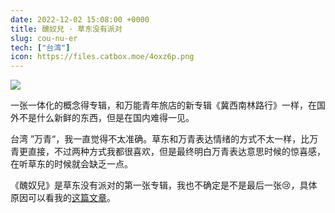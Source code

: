 ```yaml
---
date: 2022-12-02 15:08:00 +0000
title: 醜奴兒 · 草东没有派对
slug: cou-nu-er
tech: ["台湾"]
icon: https://files.catbox.moe/4oxz6p.png
---
```


![](https://files.catbox.moe/5zsk1x.png)

一张一体化的概念得专辑，和万能青年旅店的新专辑《冀西南林路行》一样，在国外不是什么新鲜的东西，但是在国内难得一见。

台湾 ”万青“，我一直觉得不太准确。草东和万青表达情绪的方式不太一样，比万青更直接，不过两种方式我都很喜欢，但是最终明白万青表达意思时候的惊喜感，在听草东的时候就会缺乏一点。

《醜奴兒》是草东没有派对的第一张专辑，我也不确定是不是最后一张😢，具体原因可以看我的[这篇文章](https://boatneck-utensil-a82.notion.site/561691cd0fab47fc9f0bc6405c00614a)。





